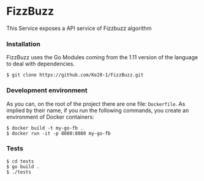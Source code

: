 # FizzBuzz

This Service exposes a API service of Fizzbuzz algorithm


### Installation

FizzBuzz uses the Go Modules coming from the 1.11 version of the language to deal with dependencies.

```shell
$ git clone https://github.com/Ke20-1/FizzBuzz.git
```

### Development environment

As you can, on the root of the project there are one file: `Dockerfile`.
As implied by their name, if you run the following commands, you create an environment of Docker containers:

```shell
$ docker build -t my-go-fb .
$ docker run -it -p 8080:8080 my-go-fb
```

### Tests

```shell
$ cd tests
$ go build .
$ ./tests
```
